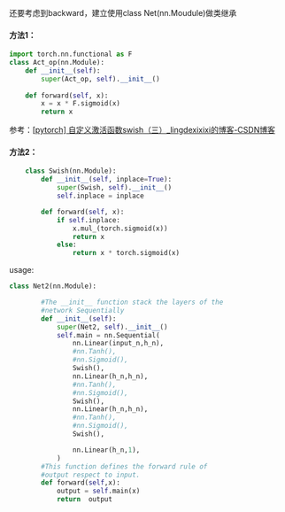 还要考虑到backward，建立使用class Net(nn.Moudule)做类继承

#### 方法1：

```python
import torch.nn.functional as F
class Act_op(nn.Module):
    def __init__(self):
        super(Act_op, self).__init__()
 
    def forward(self, x):
        x = x * F.sigmoid(x)
        return x

```

参考：[[pytorch\] 自定义激活函数swish（三）_lingdexixixi的博客-CSDN博客](https://blog.csdn.net/lingdexixixi/article/details/79796605)

#### 方法2：

```python
	class Swish(nn.Module):
		def __init__(self, inplace=True):
			super(Swish, self).__init__()
			self.inplace = inplace

		def forward(self, x):
			if self.inplace:
				x.mul_(torch.sigmoid(x))
				return x
			else:
				return x * torch.sigmoid(x)
```

usage:

```python
class Net2(nn.Module):

		#The __init__ function stack the layers of the 
		#network Sequentially 
		def __init__(self):
			super(Net2, self).__init__()
			self.main = nn.Sequential(
				nn.Linear(input_n,h_n),
				#nn.Tanh(),
				#nn.Sigmoid(),
				Swish(),
				nn.Linear(h_n,h_n),
				#nn.Tanh(),
				#nn.Sigmoid(),
				Swish(),
				nn.Linear(h_n,h_n),
				#nn.Tanh(),
				#nn.Sigmoid(),
				Swish(),

				nn.Linear(h_n,1),
			)
		#This function defines the forward rule of
		#output respect to input.
		def forward(self,x):
			output = self.main(x)
			return  output
```

